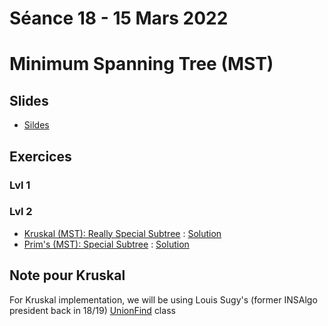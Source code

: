 # Séance 18 - 15 Mars 2022
# Minimum Spanning Tree (MST)
## Slides

  - [Sildes](Cours18-MST.pdf)

## Exercices

### Lvl 1


### Lvl 2

  - [Kruskal (MST): Really Special Subtree](https://www.hackerrank.com/challenges/kruskalmstrsub/problem) : [Solution](ReallySpecialSubtree.py)
  - [Prim's (MST): Special Subtree](https://www.hackerrank.com/challenges/primsmstsub/problem) : [Solution](prim1.py)

## Note pour Kruskal

For Kruskal implementation, we will be using Louis Sugy's (former INSAlgo president back in 18/19) [UnionFind](https://github.com/INSAlgo/trainings-2018/blob/master/W14_feb4_feb10/unionfind.py) class
